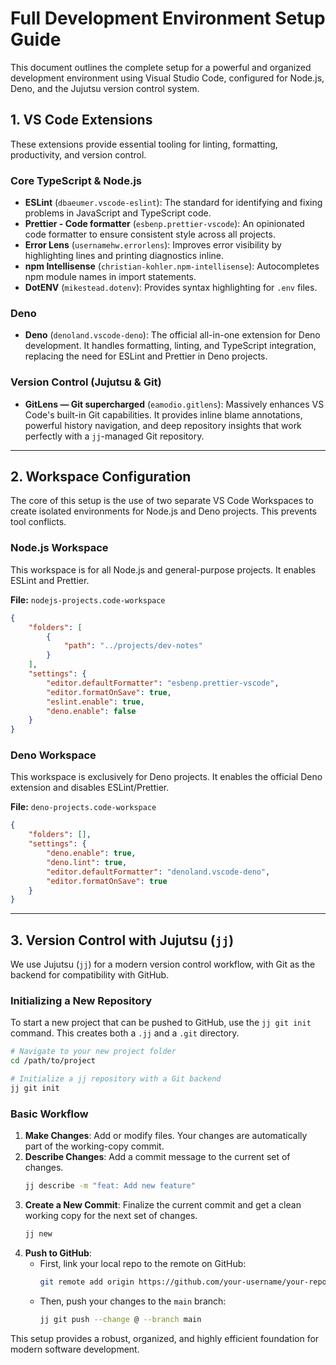 # Full Development Environment Setup Guide

This document outlines the complete setup for a powerful and organized development environment using Visual Studio Code, configured for Node.js, Deno, and the Jujutsu version control system.

## 1. VS Code Extensions

These extensions provide essential tooling for linting, formatting, productivity, and version control.

### Core TypeScript & Node.js

*   **ESLint** (`dbaeumer.vscode-eslint`): The standard for identifying and fixing problems in JavaScript and TypeScript code.
*   **Prettier - Code formatter** (`esbenp.prettier-vscode`): An opinionated code formatter to ensure consistent style across all projects.
*   **Error Lens** (`usernamehw.errorlens`): Improves error visibility by highlighting lines and printing diagnostics inline.
*   **npm Intellisense** (`christian-kohler.npm-intellisense`): Autocompletes npm module names in import statements.
*   **DotENV** (`mikestead.dotenv`): Provides syntax highlighting for `.env` files.

### Deno

*   **Deno** (`denoland.vscode-deno`): The official all-in-one extension for Deno development. It handles formatting, linting, and TypeScript integration, replacing the need for ESLint and Prettier in Deno projects.

### Version Control (Jujutsu & Git)

*   **GitLens — Git supercharged** (`eamodio.gitlens`): Massively enhances VS Code's built-in Git capabilities. It provides inline blame annotations, powerful history navigation, and deep repository insights that work perfectly with a `jj`-managed Git repository.

---

## 2. Workspace Configuration

The core of this setup is the use of two separate VS Code Workspaces to create isolated environments for Node.js and Deno projects. This prevents tool conflicts.

### Node.js Workspace

This workspace is for all Node.js and general-purpose projects. It enables ESLint and Prettier.

**File:** `nodejs-projects.code-workspace`
```json
{
	"folders": [
		{
			"path": "../projects/dev-notes"
		}
	],
	"settings": {
		"editor.defaultFormatter": "esbenp.prettier-vscode",
		"editor.formatOnSave": true,
		"eslint.enable": true,
		"deno.enable": false
	}
}
```

### Deno Workspace

This workspace is exclusively for Deno projects. It enables the official Deno extension and disables ESLint/Prettier.

**File:** `deno-projects.code-workspace`
```json
{
	"folders": [],
	"settings": {
		"deno.enable": true,
		"deno.lint": true,
		"editor.defaultFormatter": "denoland.vscode-deno",
		"editor.formatOnSave": true
	}
}
```

---

## 3. Version Control with Jujutsu (`jj`)

We use Jujutsu (`jj`) for a modern version control workflow, with Git as the backend for compatibility with GitHub.

### Initializing a New Repository

To start a new project that can be pushed to GitHub, use the `jj git init` command. This creates both a `.jj` and a `.git` directory.

```bash
# Navigate to your new project folder
cd /path/to/project

# Initialize a jj repository with a Git backend
jj git init
```

### Basic Workflow

1.  **Make Changes**: Add or modify files. Your changes are automatically part of the working-copy commit.
2.  **Describe Changes**: Add a commit message to the current set of changes.
    ```bash
    jj describe -m "feat: Add new feature"
    ```
3.  **Create a New Commit**: Finalize the current commit and get a clean working copy for the next set of changes.
    ```bash
    jj new
    ```
4.  **Push to GitHub**:
    *   First, link your local repo to the remote on GitHub:
        ```bash
        git remote add origin https://github.com/your-username/your-repo.git
        ```
    *   Then, push your changes to the `main` branch:
        ```bash
        jj git push --change @ --branch main
        ```

This setup provides a robust, organized, and highly efficient foundation for modern software development.